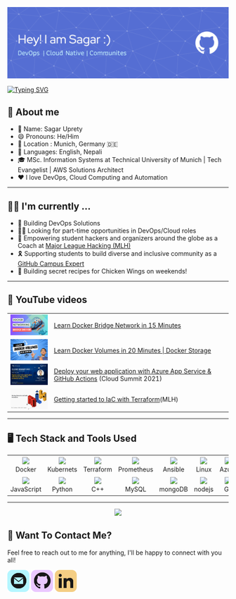 ![Header](./assets/github-header-image.png)

[![Typing SVG](https://readme-typing-svg.demolab.com/?lines=Welcome+to+my+Profile!;Diving+into+DevOps+and+Cloud;Loves+Hackathons&font=Fira%20Code&center=true&width=440&height=45&color=556ED2&vCenter=true&size=22)](https://git.io/typing-svg)

<h2> 🤘 About me </h2>

<ul>
<li> 👤 Name: Sagar Uprety </li>
<li> 😄 Pronouns: He/Him </li>
<li> 📌 Location : Munich, Germany 🇩🇪 </li>
<li> 📢 Languages: English, Nepali
<li> 🎓 MSc. Information Systems at Technical University of Munich | Tech Evangelist | AWS Solutions Architect </li>
<li> ❤️ I love DevOps, Cloud Computing and Automation </li>
</ul>

--- 
<h2 > 👨‍💻 I'm currently ...</h2>

- 🔭 Building DevOps Solutions
- 🧑‍💻 Looking for part-time opportunities in DevOps/Cloud roles
- 🥳 Empowering student hackers and organizers around the globe as a Coach at [Major League Hacking (MLH)](https://mlh.io/)
- 🎗️ Supporting students to build diverse and inclusive community as a [GitHub Campus Expert](https://education.github.com/experts)
- 🍗 Building secret recipes for Chicken Wings on weekends!

---

<h2 > 🎥 YouTube videos </h2>

<table>
<!-- YOUTUBE-VIDEOS-LIST:START -->
<tr><td><a href="https://www.youtube.com/watch?v=jCJAiOSuOkg"><img width="150px" src="./assets/yt-3.png"></a></td>
<td><a href="https://www.youtube.com/watch?v=jCJAiOSuOkg">Learn Docker Bridge Network in 15 Minutes
</a> <br/></td></tr>
<tr><td><a href="https://www.youtube.com/watch?v=EKCs25wL_Vg"><img width="150px" src="./assets/yt-5.png"></a></td>
<td><a href="https://www.youtube.com/watch?v=EKCs25wL_Vg">Learn Docker Volumes in 20 Minutes | Docker Storage
</a> <br/></td></tr>
<tr><td><a href="https://www.youtube.com/watch?v=PoL1lDrZ6hE&list=PLLrYSkpcHmySGiEeS5tDsIUDW8zG6myBa"><img width="150px" src="./assets/yt-1.jpeg"></a></td>
<td><a href="https://www.youtube.com/watch?v=PoL1lDrZ6hE&list=PLLrYSkpcHmySGiEeS5tDsIUDW8zG6myBa">Deploy your web application with Azure App Service & GitHub Actions</a> (Cloud Summit 2021)<br/></td></tr>
<tr><td><a href="https://www.youtube.com/watch?v=fG5BL7Uisag"><img width="140px" src="./assets/yt-4.png"></a></td>
<td><a href="https://www.youtube.com/watch?v=fG5BL7Uisag">Getting started to IaC with Terraform</a>(MLH)<br/></td></tr>
<!-- YOUTUBE-VIDEOS-LIST:END -->
</table>

---

<h2>🖥️ Tech Stack and Tools Used</h2>

<table>
<tr>
    <td align="center" width="96" height="40">
            <img src="https://cdn.jsdelivr.net/gh/devicons/devicon/icons/docker/docker-original.svg" />
    <br>Docker
    </td>
    <td align="center" width="96" height="40">
            <img src="https://cdn.jsdelivr.net/gh/devicons/devicon/icons/kubernetes/kubernetes-plain.svg" />
    <br>Kubernets
    </td>
    <td align="center" width="96" height="40">
            <img src="https://cdn.jsdelivr.net/gh/devicons/devicon/icons/terraform/terraform-original.svg" />
    <br>Terraform
    </td>
    <td align="center" width="96" height="40">
            <img src="https://cdn.jsdelivr.net/gh/devicons/devicon/icons/prometheus/prometheus-original.svg" />
    <br>Prometheus
    </td>
    <td align="center" width="96" height="40">
            <img src="https://cdn.jsdelivr.net/gh/devicons/devicon/icons/ansible/ansible-original.svg" />
    <br>Ansible
    </td>
    <td align="center" width="96" height="40">
            <img src="https://cdn.jsdelivr.net/gh/devicons/devicon/icons/linux/linux-original.svg" />
    <br>Linux
    </td>
    <td align="center" width="96" height="40">
            <img src="https://cdn.jsdelivr.net/gh/devicons/devicon/icons/azure/azure-original.svg" />
    <br>Azure
    </td>
      <td align="center" width="96" height="40">
            <img src="https://cdn.jsdelivr.net/gh/devicons/devicon@latest/icons/amazonwebservices/amazonwebservices-original-wordmark.svg" />
    <br>AWS
    </td>
    <td align="center" width="96" height="40">
            <img src="https://cdn.jsdelivr.net/gh/devicons/devicon/icons/vscode/vscode-original.svg" />
    <br>VsCode
    </td>
<tr>
    <td align="center"  width="96" height="40">
        <img src="https://cdn.jsdelivr.net/gh/devicons/devicon/icons/javascript/javascript-original.svg" />
    <br>JavaScript
    </td>
    <td align="center"  width="96"height="40" >
            <img src="https://cdn.jsdelivr.net/gh/devicons/devicon/icons/python/python-original.svg" />
    <br>Python
    </td>
    <td align="center"  width="96" height="40">
            <img src="https://cdn.jsdelivr.net/gh/devicons/devicon/icons/cplusplus/cplusplus-original.svg" />
    <br>C++
    </td>
    </td>
    <td align="center" width="96" height="40">
            <img src="https://cdn.jsdelivr.net/gh/devicons/devicon/icons/mysql/mysql-original.svg" />
    <br>MySQL
    </td>
    <td align="center" width="96" height="40">
            <img src="https://cdn.jsdelivr.net/gh/devicons/devicon/icons/mongodb/mongodb-original.svg" />
    <br>mongoDB
    </td>
    <td align="center" width="96" height="40">
            <img src="https://cdn.jsdelivr.net/gh/devicons/devicon/icons/nodejs/nodejs-original.svg" />
    <br>nodejs
    </td>
    </td>
    <td align="center"  width="96" height="40">
            <img src="https://cdn.jsdelivr.net/gh/devicons/devicon/icons/git/git-original.svg" />
    <br>Git
    <td align="center"  width="96" height="40">
            <img src="https://cdn.jsdelivr.net/gh/devicons/devicon/icons/github/github-original.svg" />
    <br>GitHub
    </td>
    <td align="center"  width="96" height="40">
            <img src="https://cdn.jsdelivr.net/gh/devicons/devicon/icons/figma/figma-original.svg" />
    <br>Figma
    </td>
    
</tr>
</table>

---
<p align="center">
<a href="https://github.com/sagar-uprety">
  <img height="180em" src="https://github-readme-stats-eight-theta.vercel.app/api?username=sagar-uprety&show_icons=true&theme=algolia&include_all_commits=true&count_private=true&hide=issues"/>
</a>
</p>

<h2 >  💬 Want To Contact Me? </h2>

Feel free to reach out to me for anything, I'll be happy to connect with you all!

<p>
  <a href="mailto:sagarupreti100@gmail.com" alt="Mail"><img height='50' src="./assets/mail.png"></a>
   <a href="https://www.github.com/sagar-uprety" alt="Mail"><img height='50' src="./assets/github.png"></a>
  <a href="https://www.linkedin.com/in/sagar-uprety/" alt="Linkedin"><img height='50' src="./assets/linkedin.png"></a>
</p>
